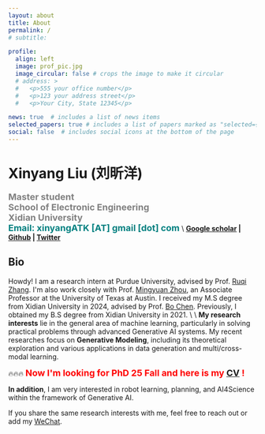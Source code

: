 ```yaml
---
layout: about
title: About
permalink: /
# subtitle: 

profile:
  align: left
  image: prof_pic.jpg
  image_circular: false # crops the image to make it circular
  # address: >
  #   <p>555 your office number</p>
  #   <p>123 your address street</p>
  #   <p>Your City, State 12345</p>

news: true  # includes a list of news items
selected_papers: true # includes a list of papers marked as "selected={true}"
social: false  # includes social icons at the bottom of the page
---
```

# **Xinyang Liu (刘昕洋)** 
**<font color="gray" size=4 face="">Master student</font>** \
**<font color="gray" size=4 face="">School of Electronic Engineering</font>** \
**<font color="gray" size=4 face="">Xidian University</font>** \
**<font color="Teal" size=4 face="">Email: xinyangATK [AT] gmail [dot] com</font>** 
\\
**[Google scholar](https://scholar.google.com.hk/citations?hl=zh-CN&user=9VtswyYAAAAJ) | [Github](https://github.com/xinyangATK) | [Twitter](https://twitter.com/XinyangATK)**

## **Bio**
Howdy! I am a research intern at Purdue University, advised by Prof. [Ruqi Zhang](https://ruqizhang.github.io). I'm also work closely with Prof. [Mingyuan Zhou](https://mingyuanzhou.github.io), an Associate Professor at the University of Texas at Austin. I received my M.S degree from Xidian University in 2024, advised by Prof. [Bo Chen](https://web.xidian.edu.cn/bchen/). Previously, I obtained my B.S degree from Xidian University in 2021. 
\\
\\
**My research interests** lie in the general area of machine learning, particularly in solving practical problems through advanced Generative AI systems. 
My recent researches focus on **Generative Modeling**, including its theoretical exploration and various applications in data generation and multi/cross-modal learning.

:fire::fire::fire: <span style="color: red; font-weight: bold; font-size: 18px">Now I'm looking for PhD 25 Fall and here is my [CV](https://xinyangatk.github.io/assets/pdf/LXY_CV.pdf) !</span>

**In addition**, I am very interested in robot learning, planning, and AI4Science within the framework of Generative AI.

If you share the same research interests with me, feel free to reach out or add my [WeChat](./assets/img/wechat.jpg).



 